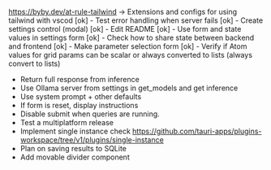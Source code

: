 https://byby.dev/at-rule-tailwind -> Extensions and configs for using tailwind with vscod
[ok] - Test error handling when server fails
[ok] - Create settings control (modal)
[ok] - Edit README
[ok] - Use form and state values in settings form
[ok] - Check how to share state between backend and frontend
[ok] - Make parameter selection form
[ok] - Verify if Atom values for grid params can be scalar or always converted to lists
(always convert to lists)

- Return full response from inference
- Use Ollama server from settings in get_models and get inference
- Use system prompt + other defaults
- If form is reset, display instructions
- Disable submit when queries are running.
- Test a multiplatform release
- Implement single instance check https://github.com/tauri-apps/plugins-workspace/tree/v1/plugins/single-instance
- Plan on saving results to SQLite
- Add movable divider component
